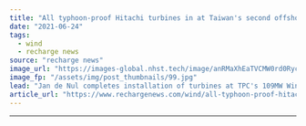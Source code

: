 ```yaml
---
title: "All typhoon-proof Hitachi turbines in at Taiwan's second offshore wind pilot array"
date: "2021-06-24"
tags: 
  - wind
  - recharge news
source: "recharge news"
image_url: "https://images-global.nhst.tech/image/anRMaXhEaTVCMW0rd0RycE0zMGQ0M0wzY2YxRU12Q2I3b3E5RzI0MTczUT0=/nhst/binary/8e06e3f71d8d8d40f278de4193fa2140"
image_fp: "/assets/img/post_thumbnails/99.jpg"
lead: "Jan de Nul completes installation of turbines at TPC's 109MW Windfarm Phase 1 project in Taiwan Strait"
article_url: "https://www.rechargenews.com/wind/all-typhoon-proof-hitachi-turbines-in-at-taiwans-second-offshore-wind-pilot-array/2-1-1030214"
---
```


---
